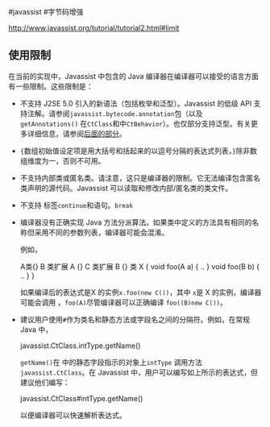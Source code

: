 #javassist  #字节码增强 

http://www.javassist.org/tutorial/tutorial2.html#limit

## 使用限制

在当前的实现中，Javassist 中包含的 Java 编译器在编译器可以接受的语言方面有一些限制。这些限制是：

-   不支持 J2SE 5.0 引入的新语法（包括枚举和泛型）。Javassist 的低级 API 支持注解。请参阅`javassist.bytecode.annotation`包（以及`getAnnotations()` 在`CtClass`和中`CtBehavior`）。也仅部分支持泛型。有关更多详细信息，请参阅[后面的部分](http://www.javassist.org/tutorial/tutorial3.html#generics)。
    
-   `{`数组初始值设定项是用大括号和括起来的以逗号分隔的表达式列表，`}`除非数组维度为一，否则不可用。
    
-   不支持内部类或匿名类。请注意，这只是编译器的限制。它无法编译包含匿名类声明的源代码。Javassist 可以读取和修改内部/匿名类的类文件。
    
-   不支持 标签`continue`和语句。`break`
    
-   编译器没有正确实现 Java 方法分派算法。如果类中定义的方法具有相同的名称但采用不同的参数列表，编译器可能会混淆。
    
    例如，
    
    A类{}
    B 类扩展 A {}
    C 类扩展 B {}
    类 X {
        void foo(A a) { .. }
        void foo(B b) { .. }
    }
    
    如果编译后的表达式是X 的实例`x.foo(new C())`，其中 `x`是 X 的实例，编译器可能会调用 ，`foo(A)`尽管编译器可以正确编译 `foo((B)new C())`。
    
-   建议用户使用`#`作为类名和静态方法或字段名之间的分隔符。例如，在常规 Java 中，
    
    javassist.CtClass.intType.getName()
    
    `getName()`在 中的静态字段指示的对象上`intType` 调用方法`javassist.CtClass`。在 Javassist 中，用户可以编写如上所示的表达式，但建议他们编写：
    
    javassist.CtClass#intType.getName()
    
    以便编译器可以快速解析表达式。